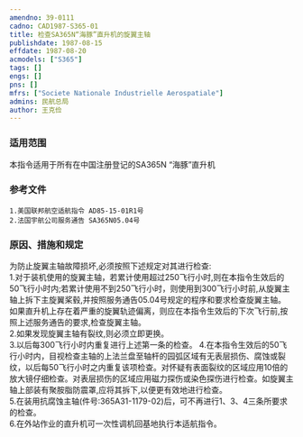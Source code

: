 ```yaml
---
amendno: 39-0111  
cadno: CAD1987-S365-01  
title: 检查SA365N“海豚”直升机的旋翼主轴  
publishdate: 1987-08-15  
effdate: 1987-08-20  
acmodels: ["S365"]  
tags: []  
engs: []  
pns: []  
mfrs: ["Societe Nationale Industrielle Aerospatiale"]  
admins: 民航总局  
author: 王克俭  
---
```

  
### 适用范围  
本指令适用于所有在中国注册登记的SA365N “海豚”直升机  
  
<!--more-->  
### 参考文件  
    1.美国联邦航空适航指令 AD85-15-01R1号  
    2.法国宇航公司服务通告 SA365N05.04号  
  
### 原因、措施和规定     
为防止旋翼主轴故障损坏,必须按照下述规定对其进行检查:  
    1.对于装机使用的旋翼主轴，若累计使用超过250飞行小时,则在本指令生效后的50飞行小时内;若累计使用不到250飞行小时，则使用到300飞行小时前,从旋翼主轴上拆下主旋翼桨毂,并按照服务通告05.04号规定的程序和要求检查旋翼主轴。如果直升机上存在着严重的旋翼轨迹偏离，则应在本指令生效后的下次飞行前,按照上述服务通告的要求,检查旋翼主轴。  
    2.如果发现旋翼主轴有裂纹,则必须立即更换。  
    3.以后每300飞行小时内重复进行上述第一条的检查。  4.在本指令生效后的50飞行小时内，目视检查主轴的上法兰盘至轴杆的园弧区域有无表层损伤、腐蚀或裂纹，以后每50飞行小时之内重复该项检查。对怀疑有表面裂纹的区域应用10倍的放大镜仔细检查。对表层损伤的区域应用磁力探伤或染色探伤进行检查。如旋翼主轴上部装有聚胺脂防震罩,应将其拆下,以便更有效地进行检查。  
    5.在装用抗腐蚀主轴(件号:365A31-1179-02)后，可不再进行1、3、4三条所要求的检查。  
    6.在外站作业的直升机可一次性调机回基地执行本适航指令。  
